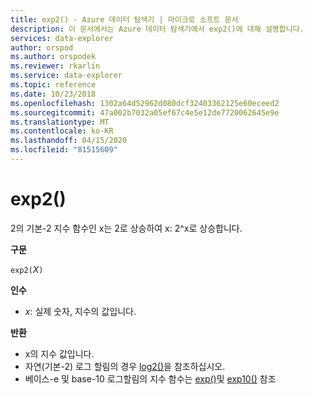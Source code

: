 ```yaml
---
title: exp2() - Azure 데이터 탐색기 | 마이크로 소프트 문서
description: 이 문서에서는 Azure 데이터 탐색기에서 exp2()에 대해 설명합니다.
services: data-explorer
author: orspod
ms.author: orspodek
ms.reviewer: rkarlin
ms.service: data-explorer
ms.topic: reference
ms.date: 10/23/2018
ms.openlocfilehash: 1302a64d52962d080dcf32403362125e60eceed2
ms.sourcegitcommit: 47a002b7032a05ef67c4e5e12de7720062645e9e
ms.translationtype: MT
ms.contentlocale: ko-KR
ms.lasthandoff: 04/15/2020
ms.locfileid: "81515609"
---
```

# <a name="exp2"></a>exp2()

2의 기본-2 지수 함수인 x는 2로 상승하여 x: 2^x로 상승합니다.  

**구문**

`exp2(`*Ⅹ*`)`

**인수**

* *x*: 실제 숫자, 지수의 값입니다.

**반환**

* x의 지수 값입니다.
* 자연(기본-2) 로그 할림의 경우 [log2()](log2-function.md)을 참조하십시오.
* 베이스-e 및 base-10 로그할림의 지수 함수는 [exp()](exp-function.md)및 [exp10()](exp10-function.md) 참조